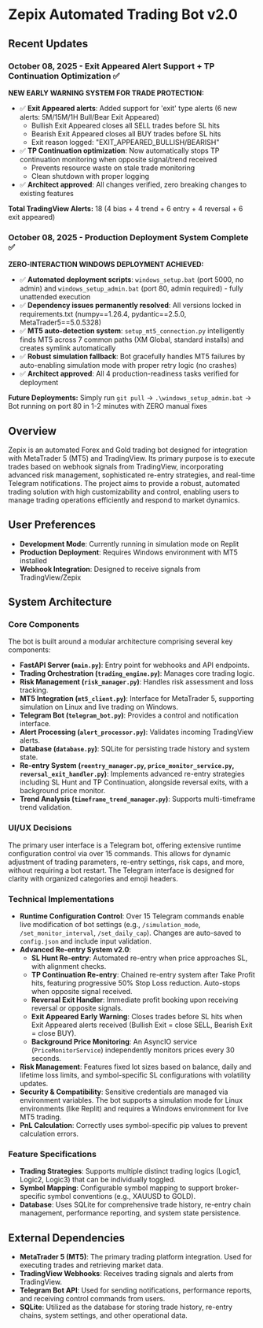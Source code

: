 # Zepix Automated Trading Bot v2.0

## Recent Updates

### October 08, 2025 - Exit Appeared Alert Support + TP Continuation Optimization ✅
**NEW EARLY WARNING SYSTEM FOR TRADE PROTECTION:**
- ✅ **Exit Appeared alerts**: Added support for 'exit' type alerts (6 new alerts: 5M/15M/1H Bull/Bear Exit Appeared)
  - Bullish Exit Appeared closes all SELL trades before SL hits
  - Bearish Exit Appeared closes all BUY trades before SL hits
  - Exit reason logged: "EXIT_APPEARED_BULLISH/BEARISH"
- ✅ **TP Continuation optimization**: Now automatically stops TP continuation monitoring when opposite signal/trend received
  - Prevents resource waste on stale trade monitoring
  - Clean shutdown with proper logging
- ✅ **Architect approved**: All changes verified, zero breaking changes to existing features

**Total TradingView Alerts:** 18 (4 bias + 4 trend + 6 entry + 4 reversal + 6 exit appeared)

### October 08, 2025 - Production Deployment System Complete ✅
**ZERO-INTERACTION WINDOWS DEPLOYMENT ACHIEVED:**
- ✅ **Automated deployment scripts**: `windows_setup.bat` (port 5000, no admin) and `windows_setup_admin.bat` (port 80, admin required) - fully unattended execution
- ✅ **Dependency issues permanently resolved**: All versions locked in requirements.txt (numpy==1.26.4, pydantic==2.5.0, MetaTrader5==5.0.5328)
- ✅ **MT5 auto-detection system**: `setup_mt5_connection.py` intelligently finds MT5 across 7 common paths (XM Global, standard installs) and creates symlink automatically
- ✅ **Robust simulation fallback**: Bot gracefully handles MT5 failures by auto-enabling simulation mode with proper retry logic (no crashes)
- ✅ **Architect approved**: All 4 production-readiness tasks verified for deployment

**Future Deployments:** Simply run `git pull` → `.\windows_setup_admin.bat` → Bot running on port 80 in 1-2 minutes with ZERO manual fixes

## Overview
Zepix is an automated Forex and Gold trading bot designed for integration with MetaTrader 5 (MT5) and TradingView. Its primary purpose is to execute trades based on webhook signals from TradingView, incorporating advanced risk management, sophisticated re-entry strategies, and real-time Telegram notifications. The project aims to provide a robust, automated trading solution with high customizability and control, enabling users to manage trading operations efficiently and respond to market dynamics.

## User Preferences
- **Development Mode**: Currently running in simulation mode on Replit
- **Production Deployment**: Requires Windows environment with MT5 installed
- **Webhook Integration**: Designed to receive signals from TradingView/Zepix

## System Architecture

### Core Components
The bot is built around a modular architecture comprising several key components:
- **FastAPI Server (`main.py`)**: Entry point for webhooks and API endpoints.
- **Trading Orchestration (`trading_engine.py`)**: Manages core trading logic.
- **Risk Management (`risk_manager.py`)**: Handles risk assessment and loss tracking.
- **MT5 Integration (`mt5_client.py`)**: Interface for MetaTrader 5, supporting simulation on Linux and live trading on Windows.
- **Telegram Bot (`telegram_bot.py`)**: Provides a control and notification interface.
- **Alert Processing (`alert_processor.py`)**: Validates incoming TradingView alerts.
- **Database (`database.py`)**: SQLite for persisting trade history and system state.
- **Re-entry System (`reentry_manager.py`, `price_monitor_service.py`, `reversal_exit_handler.py`)**: Implements advanced re-entry strategies including SL Hunt and TP Continuation, alongside reversal exits, with a background price monitor.
- **Trend Analysis (`timeframe_trend_manager.py`)**: Supports multi-timeframe trend validation.

### UI/UX Decisions
The primary user interface is a Telegram bot, offering extensive runtime configuration control via over 15 commands. This allows for dynamic adjustment of trading parameters, re-entry settings, risk caps, and more, without requiring a bot restart. The Telegram interface is designed for clarity with organized categories and emoji headers.

### Technical Implementations
- **Runtime Configuration Control**: Over 15 Telegram commands enable live modification of bot settings (e.g., `/simulation_mode`, `/set_monitor_interval`, `/set_daily_cap`). Changes are auto-saved to `config.json` and include input validation.
- **Advanced Re-entry System v2.0**:
    - **SL Hunt Re-entry**: Automated re-entry when price approaches SL, with alignment checks.
    - **TP Continuation Re-entry**: Chained re-entry system after Take Profit hits, featuring progressive 50% Stop Loss reduction. Auto-stops when opposite signal received.
    - **Reversal Exit Handler**: Immediate profit booking upon receiving reversal or opposite signals.
    - **Exit Appeared Early Warning**: Closes trades before SL hits when Exit Appeared alerts received (Bullish Exit = close SELL, Bearish Exit = close BUY).
    - **Background Price Monitoring**: An AsyncIO service (`PriceMonitorService`) independently monitors prices every 30 seconds.
- **Risk Management**: Features fixed lot sizes based on balance, daily and lifetime loss limits, and symbol-specific SL configurations with volatility updates.
- **Security & Compatibility**: Sensitive credentials are managed via environment variables. The bot supports a simulation mode for Linux environments (like Replit) and requires a Windows environment for live MT5 trading.
- **PnL Calculation**: Correctly uses symbol-specific pip values to prevent calculation errors.

### Feature Specifications
- **Trading Strategies**: Supports multiple distinct trading logics (Logic1, Logic2, Logic3) that can be individually toggled.
- **Symbol Mapping**: Configurable symbol mapping to support broker-specific symbol conventions (e.g., XAUUSD to GOLD).
- **Database**: Uses SQLite for comprehensive trade history, re-entry chain management, performance reporting, and system state persistence.

## External Dependencies

- **MetaTrader 5 (MT5)**: The primary trading platform integration. Used for executing trades and retrieving market data.
- **TradingView Webhooks**: Receives trading signals and alerts from TradingView.
- **Telegram Bot API**: Used for sending notifications, performance reports, and receiving control commands from users.
- **SQLite**: Utilized as the database for storing trade history, re-entry chains, system settings, and other operational data.